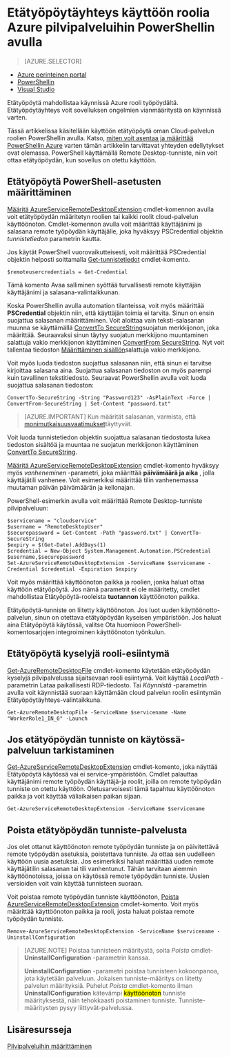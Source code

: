 <properties
pageTitle="Etätyöpöytäyhteys käyttöön roolia Azure pilvipalveluihin PowerShellin avulla"
description="Salli työpöydän etäyhteyksien PowerShellin avulla azure cloud palvelusovelluksen määrittäminen"
services="cloud-services"
documentationCenter=""
authors="thraka"
manager="timlt"
editor=""/>
<tags
ms.service="cloud-services"
ms.workload="tbd"
ms.tgt_pltfrm="na"
ms.devlang="na"
ms.topic="article"
ms.date="08/05/2016"
ms.author="adegeo"/>

# <a name="enable-remote-desktop-connection-for-a-role-in-azure-cloud-services-using-powershell"></a>Etätyöpöytäyhteys käyttöön roolia Azure pilvipalveluihin PowerShellin avulla

>[AZURE.SELECTOR]
- [Azure perinteinen portal](cloud-services-role-enable-remote-desktop.md)
- [PowerShellin](cloud-services-role-enable-remote-desktop-powershell.md)
- [Visual Studio](../vs-azure-tools-remote-desktop-roles.md)


Etätyöpöytä mahdollistaa käynnissä Azure rooli työpöydältä. Etätyöpöytäyhteys voit sovelluksen ongelmien vianmääritystä on käynnissä varten.

Tässä artikkelissa käsitellään käyttöön etätyöpöytä oman Cloud-palvelun roolien PowerShellin avulla. Katso, [miten voit asentaa ja määrittää PowerShellin Azure](../powershell-install-configure.md) varten tämän artikkelin tarvittavat yhteyden edellytykset ovat olemassa. PowerShell käyttämällä Remote Desktop-tunniste, niin voit ottaa etätyöpöydän, kun sovellus on otettu käyttöön.


## <a name="configure-remote-desktop-from-powershell"></a>Etätyöpöytä PowerShell-asetusten määrittäminen

[Määritä AzureServiceRemoteDesktopExtension](https://msdn.microsoft.com/library/azure/dn495117.aspx) cmdlet-komennon avulla voit etätyöpöydän määritetyn roolien tai kaikki roolit cloud-palvelun käyttöönoton. Cmdlet-komennon avulla voit määrittää käyttäjänimi ja salasana remote työpöydän käyttäjälle, joka hyväksyy PSCredential objektin *tunnistetiedon* parametrin kautta.

Jos käytät PowerShell vuorovaikutteisesti, voit määrittää PSCredential objektin helposti soittamalla [Get-tunnistetiedot](https://technet.microsoft.com/library/hh849815.aspx) cmdlet-komento.

```
$remoteusercredentials = Get-Credential
```

Tämä komento Avaa salliminen syöttää turvallisesti remote käyttäjän käyttäjänimi ja salasana-valintaikkunan.

Koska PowerShellin avulla automation tilanteissa, voit myös määrittää **PSCredential** objektin niin, että käyttäjän toimia ei tarvita. Sinun on ensin suojattua salasanan määrittäminen. Voit aloittaa vain teksti-salasanan muunna se käyttämällä [ConvertTo SecureString](https://technet.microsoft.com/library/hh849818.aspx)suojatun merkkijonon, joka määrittää. Seuraavaksi sinun täytyy suojatun merkkijono muuntaminen salattuja vakio merkkijonon käyttäminen [ConvertFrom SecureString](https://technet.microsoft.com/library/hh849814.aspx). Nyt voit tallentaa tiedoston [Määrittäminen sisällön](https://technet.microsoft.com/library/ee176959.aspx)salattuja vakio merkkijono.

Voit myös luoda tiedoston suojattua salasanan niin, että sinun ei tarvitse kirjoittaa salasana aina. Suojattua salasanan tiedoston on myös parempi kuin tavallinen tekstitiedosto. Seuraavat PowerShellin avulla voit luoda suojattua salasanan tiedoston:

```
ConvertTo-SecureString -String "Password123" -AsPlainText -Force | ConvertFrom-SecureString | Set-Content "password.txt"
```

>[AZURE.IMPORTANT] Kun määrität salasanan, varmista, että [monimutkaisuusvaatimukset](https://technet.microsoft.com/library/cc786468.aspx)täyttyvät.

Voit luoda tunnistetiedon objektin suojattua salasanan tiedostosta lukea tiedoston sisältöä ja muuntaa ne suojatun merkkijonon käyttäminen [ConvertTo SecureString](https://technet.microsoft.com/library/hh849818.aspx).

[Määritä AzureServiceRemoteDesktopExtension](https://msdn.microsoft.com/library/azure/dn495117.aspx) cmdlet-komento hyväksyy myös *vanheneminen* -parametri, joka määrittää **päivämäärä ja aika** , jolla käyttäjätili vanhenee. Voit esimerkiksi määrittää tilin vanhenemassa muutaman päivän päivämäärän ja kellonajan.

PowerShell-esimerkin avulla voit määrittää Remote Desktop-tunniste pilvipalveluun:

```
$servicename = "cloudservice"
$username = "RemoteDesktopUser"
$securepassword = Get-Content -Path "password.txt" | ConvertTo-SecureString
$expiry = $(Get-Date).AddDays(1)
$credential = New-Object System.Management.Automation.PSCredential $username,$securepassword
Set-AzureServiceRemoteDesktopExtension -ServiceName $servicename -Credential $credential -Expiration $expiry
```
Voit myös määrittää käyttöönoton paikka ja roolien, jonka haluat ottaa käyttöön etätyöpöytä. Jos nämä parametrit ei ole määritetty, cmdlet mahdollistaa Etätyöpöytä-rooleista **tuotannon** käyttöönoton paikka.

Etätyöpöytä-tunniste on liitetty käyttöönoton. Jos luot uuden käyttöönotto-palvelun, sinun on otettava etätyöpöydän kyseisen ympäristöön. Jos haluat aina Etätyöpöytä käytössä, valitse Ota huomioon PowerShell-komentosarjojen integroiminen käyttöönoton työnkulun.


## <a name="remote-desktop-into-a-role-instance"></a>Etätyöpöytä kyselyjä rooli-esiintymä
[Get-AzureRemoteDesktopFile](https://msdn.microsoft.com/library/azure/dn495261.aspx) cmdlet-komento käytetään etätyöpöydän kyselyjä pilvipalvelussa sijaitsevaan rooli esiintymä. Voit käyttää *LocalPath* -parametrin Lataa paikallisesti RDP-tiedosto. Tai *Käynnistä* -parametrin avulla voit käynnistää suoraan käyttämään cloud palvelun roolin esiintymän Etätyöpöytäyhteys-valintaikkuna.

```
Get-AzureRemoteDesktopFile -ServiceName $servicename -Name "WorkerRole1_IN_0" -Launch
```


## <a name="check-if-remote-desktop-extension-is-enabled-on-a-service"></a>Jos etätyöpöydän tunniste on käytössä-palveluun tarkistaminen
[Get-AzureServiceRemoteDesktopExtension](https://msdn.microsoft.com/library/azure/dn495261.aspx) cmdlet-komento, joka näyttää Etätyöpöytä käytössä vai ei service-ympäristöön. Cmdlet palauttaa käyttäjänimi remote työpöydän käyttäjä-ja roolit, joilla on remote työpöydän tunniste on otettu käyttöön. Oletusarvoisesti tämä tapahtuu käyttöönoton paikka ja voit käyttää väliaikaisen paikan sijaan.

```
Get-AzureServiceRemoteDesktopExtension -ServiceName $servicename
```

## <a name="remove-remote-desktop-extension-from-a-service"></a>Poista etätyöpöydän tunniste-palvelusta
Jos olet ottanut käyttöönoton remote työpöydän tunniste ja on päivitettävä remote työpöydän asetuksia, poistettava tunniste. Ja ottaa sen uudelleen käyttöön uusia asetuksia. Jos esimerkiksi haluat määrittää uuden remote käyttäjätilin salasanan tai tili vanhentunut. Tähän tarvitaan aiemmin käyttöönotoissa, joissa on käytössä remote työpöydän tunniste. Uusien versioiden voit vain käyttää tunnisteen suoraan.

Voit poistaa remote työpöydän tunniste käyttöönoton, [Poista AzureServiceRemoteDesktopExtension](https://msdn.microsoft.com/library/azure/dn495280.aspx) cmdlet-komento. Voit myös määrittää käyttöönoton paikka ja rooli, josta haluat poistaa remote työpöydän tunniste.

```
Remove-AzureServiceRemoteDesktopExtension -ServiceName $servicename -UninstallConfiguration
```

>[AZURE.NOTE] Poistaa tunnisteen määritystä, soita *Poista* cmdlet- **UninstallConfiguration** -parametrin kanssa.
>
>**UninstallConfiguration** -parametri poistaa tunnisteen kokoonpanoa, jota käytetään palveluun. Jokaisen tunniste-määritys on liitetty palvelun määrityksiä. Puhelut *Poista* cmdlet-komento ilman **UninstallConfiguration** kätevämpi <mark>käyttöönoton</mark> tunniste määrityksestä, näin tehokkaasti poistaminen tunniste. Tunniste-määritysten pysyy liittyvät-palvelussa.



## <a name="additional-resources"></a>Lisäresursseja

[Pilvipalveluihin määrittäminen](cloud-services-how-to-configure.md)
